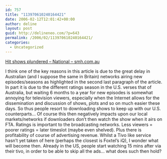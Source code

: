 ```yaml
---
id: 757
title: "113970610240164421"
date: 2006-02-12T12:01:42+00:00
author: deline
layout: post
guid: http://delineneo.com/?p=643
permalink: /2006/02/113970610240164421/
categories:
  - Uncategorized
---
```

[Hit shows plundered &#8211; National &#8211; smh.com.au](http://smh.com.au/news/national/hit-tv-shows-plundered/2006/02/11/1139542446590.html)
  
I think one of the key reasons in this article is due to the great delay in Australian (and I suppose the same in Britain) networks airing new episodes/seasons as highlighted in the second last paragraph of the article. In part it is due to the different ratings season in the U.S. verses that of Australia, but waiting 6 months to a year for new episodes is somewhat annoying for television viewers, especially when the Internet allows for the dissemination and discussion of shows, plots and so on much easier these days. So thus people resort to downloading shows to keep up with our U.S. counterparts&#8230; Of course this then negatively impacts upon our local markets/networks if downloaders don&#8217;t then watch the show when it airs on FTA. Ratings is important to the broadcasting networks. Less viewers = poorer ratings = later timeslot (maybe even shelved). Plus there is profitability of course of advertising revenue. Whilst a Tivo like service hasn&#8217;t yet taken of here (perhaps the closest is Foxtel&#8217;s iQ), I wonder what will become then. Already in the US, people start watching 15 mins after via their tivo, in order to be able to skip all the ads&#8230; what does such then hold?